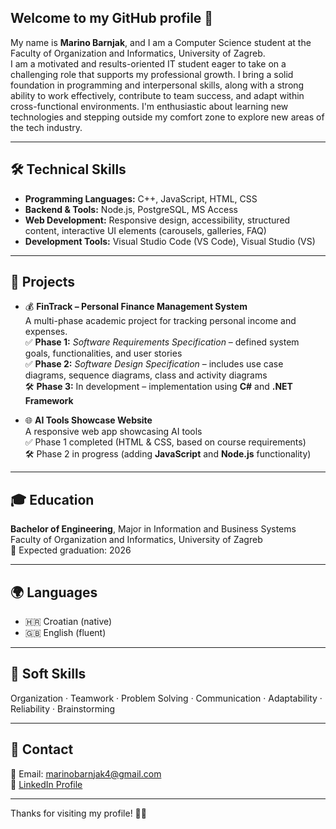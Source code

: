 ## Welcome to my GitHub profile 👋

My name is **Marino Barnjak**, and I am a Computer Science student at the Faculty of Organization and Informatics, University of Zagreb.  
I am a motivated and results-oriented IT student eager to take on a challenging role that supports my professional growth. I bring a solid foundation in programming  and interpersonal skills, along with a strong ability to work effectively, contribute to team success, and adapt within cross-functional environments. I'm enthusiastic about learning new technologies and stepping outside my comfort zone to explore new areas of the tech industry.


---

## 🛠️ Technical Skills

- **Programming Languages:** C++, JavaScript, HTML, CSS  
- **Backend & Tools:** Node.js, PostgreSQL, MS Access  
- **Web Development:** Responsive design, accessibility, structured content, interactive UI elements (carousels, galleries, FAQ)
- **Development Tools:** Visual Studio Code (VS Code), Visual Studio (VS) 

---

## 📁 Projects

- 💰 **FinTrack – Personal Finance Management System**  
  A multi-phase academic project for tracking personal income and expenses.  
  ✅ **Phase 1:** *Software Requirements Specification* – defined system goals, functionalities, and user stories  
  ✅ **Phase 2:** *Software Design Specification* – includes use case diagrams, sequence diagrams, class and activity diagrams  
  🛠️ **Phase 3:** In development – implementation using **C#** and **.NET Framework**


- 🌐 **AI Tools Showcase Website**  
  A responsive web app showcasing AI tools  
  ✅ Phase 1 completed (HTML & CSS, based on course requirements)  
  🛠️ Phase 2 in progress (adding **JavaScript** and **Node.js** functionality)

---

## 🎓 Education

**Bachelor of Engineering**, Major in Information and Business Systems  
Faculty of Organization and Informatics, University of Zagreb  
📅 Expected graduation: 2026

---

## 🌍 Languages

- 🇭🇷 Croatian (native)  
- 🇬🇧 English (fluent)

---

## 🤝 Soft Skills

Organization · Teamwork · Problem Solving · Communication · Adaptability · Reliability · Brainstorming 

---

## 🔗 Contact

📧 Email: marinobarnjak4@gmail.com  
🔗 [LinkedIn Profile](https://www.linkedin.com/in/marino-barnjak-aa4326305)

---

Thanks for visiting my profile! 👨‍💻
